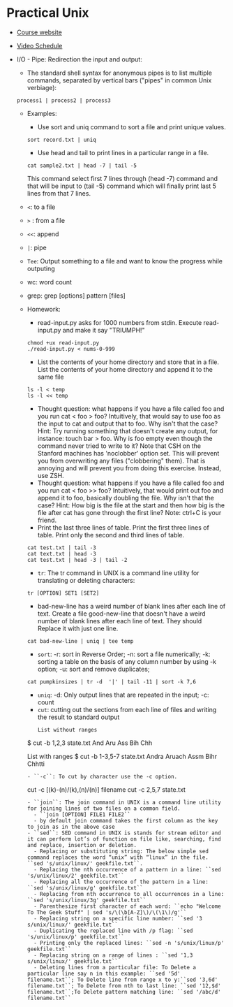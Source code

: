 # Practical Unix

* [Course website](https://practicalunix.org/)
* [Video Schedule](https://practicalunix.org/video-schedule)

* I/O - Pipe: Redirection the input and output:
  - The standard shell syntax for anonymous pipes is to list multiple commands, separated by vertical bars ("pipes" in common Unix verbiage):
  ```
  process1 | process2 | process3
  ```
  - Examples:
    - Use sort and uniq command to sort a file and print unique values.
    ```
    sort record.txt | uniq
    ```
    - Use head and tail to print lines in a particular range in a file.
    ```
    cat sample2.txt | head -7 | tail -5
    ```
    This command select first 7 lines through (head -7) command and that will be input to (tail -5) command which will finally print last 5 lines from that 7 lines.

  - ``<``: to a file
  - ``>`` : from a file
  - ``<<``: append
  - ``|``: pipe
  - ``Tee``: Output something to a file and want to know the progress  while outputing
  - wc: word count 
  - grep: grep [options] pattern [files]
  - Homework:
    - read-input.py asks for 1000 numbers from stdin. Execute read-input.py and make it say "TRIUMPH!"
    ```
    chmod +ux read-input.py
    ./read-input.py < nums-0-999
    ```
    - List the contents of your home directory and store that in a file. List the contents of your home directory and append it to the same file
    ```
    ls -l < temp
    ls -l << temp
    ```
    - Thought question: what happens if you have a file called foo and you run cat < foo > foo? Intuitively, that would say to use foo as the input to cat and output that to foo. Why isn't that the case? Hint: Try running something that doesn't create any output, for instance: touch bar > foo. Why is foo empty even though the command never tried to write to it? Note that CSH on the Stanford machines has 'noclobber' option set. This will prevent you from overwriting any files ("clobbering" them). That is annoying and will prevent you from doing this exercise. Instead, use ZSH.
    - Thought question: what happens if you have a file called foo and you run cat < foo >> foo? Intuitively, that would print out foo and append it to foo, basically doubling the file. Why isn't that the case? Hint: How big is the file at the start and then how big is the file after cat has gone through the first line? Note: ctrl+C is your friend.
    - Print the last three lines of table. Print the first three lines of table. Print only the second and third lines of table.
    ```
    cat test.txt | tail -3
    cat text.txt | head -3
    cat test.txt | head -3 | tail -2
    ```
    - ``tr``: The tr command in UNIX is a command line utility for translating or deleting characters: 
    ```
    tr [OPTION] SET1 [SET2]
    ```
      - bad-new-line has a weird number of blank lines after each line of text. Create a file good-new-line that doesn't have a weird number of blank lines after each line of text. They should Replace it with just one line.
      ```
      cat bad-new-line | uniq | tee temp
      ```
    - ``sort``: -r: sort in Reverse Order; -n: sort a file numerically; -k: sorting a table on the basis of any column number by using -k option; -u: sort and remove duplicates;
    ```
    cat pumpkinsizes | tr -d  '|' | tail -11 | sort -k 7,6
    ```
    - ``uniq``: -d: Only output lines that are repeated in the input; -c: count
    - ``cut``:  cutting out the sections from each line of files and writing the result to standard output
      ```
      List without ranges
    $ cut -b 1,2,3 state.txt
    And
    Aru
    Ass
    Bih
    Chh

    List with ranges
    $ cut -b 1-3,5-7 state.txt
    Andra
    Aruach
    Assm
    Bihr
    Chhtti
    ```
    - ``-c``: To cut by character use the -c option. 
    ```
    cut -c [(k)-(n)/(k),(n)/(n)] filename
    cut -c 2,5,7 state.txt
    ```
    - ``join``: The join command in UNIX is a command line utility for joining lines of two files on a common field.
      - ``join [OPTION] FILE1 FILE2``
      - by default join command takes the first column as the key to join as in the above case
    - ``sed``: SED command in UNIX is stands for stream editor and it can perform lot’s of function on file like, searching, find and replace, insertion or deletion.
      - Replacing or substituting string: The below simple sed command replaces the word “unix” with “linux” in the file. ``sed 's/unix/linux/' geekfile.txt``.
      - Replacing the nth occurrence of a pattern in a line: ``sed 's/unix/linux/2' geekfile.txt``
      - Replacing all the occurrence of the pattern in a line: ``sed 's/unix/linux/g' geekfile.txt``
      - Replacing from nth occurrence to all occurrences in a line: ``sed 's/unix/linux/3g' geekfile.txt``
      - Parenthesize first character of each word: ``echo "Welcome To The Geek Stuff" | sed 's/\(\b[A-Z]\)/\(\1\)/g'``
      - Replacing string on a specific line number: ``sed '3 s/unix/linux/' geekfile.txt``
      - Duplicating the replaced line with /p flag: ``sed 's/unix/linux/p' geekfile.txt``
      - Printing only the replaced lines: ``sed -n 's/unix/linux/p' geekfile.txt``
      - Replacing string on a range of lines : ``sed '1,3 s/unix/linux/' geekfile.txt``
      - Deleting lines from a particular file: To Delete a particular line say n in this example: ``sed '5d' filename.txt``; To Delete line from range x to y:``sed '3,6d' filename.txt``; To Delete from nth to last line: ``sed '12,$d' filename.txt``;To Delete pattern matching line: ``sed '/abc/d' filename.txt``

